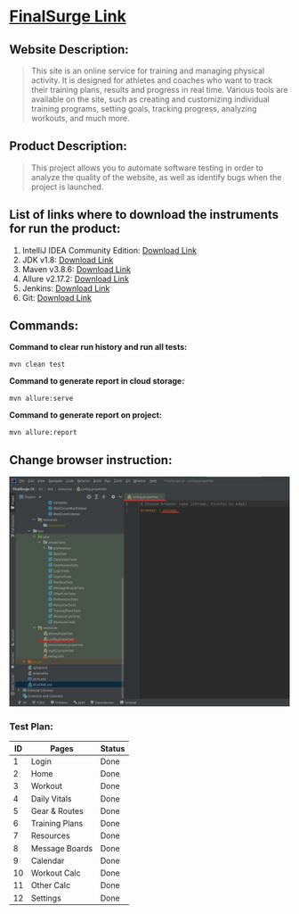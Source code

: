 # [FinalSurge Link](https://log.finalsurge.com/)

## Website Description:

> This site is an online service for training and managing physical activity. It is designed for athletes and coaches who
want to track their training plans, results and progress in real time. Various tools are available on the site, such as
creating and customizing individual training programs, setting goals, tracking progress, analyzing workouts, and much
more.

## Product Description:

> This project allows you to automate software testing in order to analyze the quality of the website, as well as identify
bugs when the project is launched.

## List of links where to download the instruments for run the product:

1) IntelliJ IDEA Community Edition: [Download Link](https://www.jetbrains.com/idea/download/#section=windows)
2) JDK v1.8: [Download Link](https://www.oracle.com/cis/java/technologies/javase/javase8-archive-downloads.html)
3) Maven v3.8.6: [Download Link](https://archive.apache.org/dist/maven/maven-3/3.8.6/)
4) Allure v2.17.2: [Download Link](https://github.com/allure-framework/allure2/releases)
5) Jenkins: [Download Link](https://www.jenkins.io/download/)
6) Git: [Download Link](https://git-scm.com/downloads)

## Commands:

**Command to clear run history and run all tests:**

```
mvn clean test
```

**Command to generate report in cloud storage:**

```
mvn allure:serve
```

**Command to generate report on project:**

```
mvn allure:report
```

## Change browser instruction:

![alt-text](src/test/resources/ChangeBrowserImage.png "Image 1 - Steps to change Browser")

### Test Plan:

| ID  | Pages            | Status | 
|-----|------------------|--------|
| 1   | Login            | Done   |
| 2   | Home             | Done   |
| 3   | Workout          | Done   |
| 4   | Daily Vitals     | Done   |
| 5   | Gear & Routes    | Done   |
| 6   | Training Plans   | Done   |
| 7   | Resources        | Done   |
| 8   | Message Boards   | Done   |
| 9   | Calendar         | Done   |
| 10  | Workout Calc     | Done   |
| 11  | Other Calc       | Done   |
| 12  | Settings         | Done   |